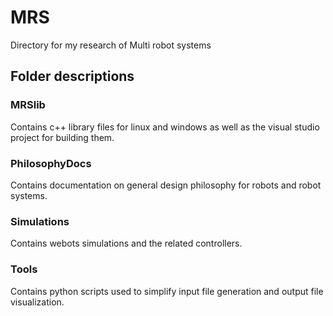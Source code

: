 # MRS
Directory for my research of Multi robot systems

## Folder descriptions
### MRSlib
Contains c++ library files for linux and windows as well as the visual studio project for building them.
### PhilosophyDocs
Contains documentation on general design philosophy for robots and robot systems.
### Simulations
Contains webots simulations and the related controllers.
### Tools
Contains python scripts used to simplify input file generation and output file visualization.
